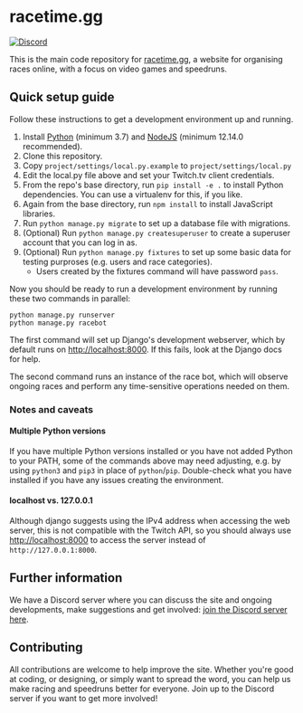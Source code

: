 # racetime.gg

[![Discord](https://discordapp.com/api/guilds/660452709044060171/embed.png?style=shield)](https://discord.gg/65cvHG3)

This is the main code repository for [racetime.gg](https://racetime.gg), a
website for organising races online, with a focus on video games and speedruns.

## Quick setup guide

Follow these instructions to get a development environment up and running.

1. Install [Python](https://www.python.org/) (minimum 3.7) and
   [NodeJS](https://nodejs.org/en/) (minimum 12.14.0 recommended).
1. Clone this repository.
1. Copy `project/settings/local.py.example` to `project/settings/local.py`
1. Edit the local.py file above and set your Twitch.tv client credentials.
1. From the repo's base directory, run `pip install -e .` to install Python
   dependencies. You can use a virtualenv for this, if you like.
1. Again from the base directory, run `npm install` to install JavaScript
   libraries.
1. Run `python manage.py migrate` to set up a database file with migrations.
1. (Optional) Run `python manage.py createsuperuser` to create a superuser
   account that you can log in as.
1. (Optional) Run `python manage.py fixtures` to set up some basic data for
   testing purproses (e.g. users and race categories).
   * Users created by the fixtures command will have password `pass`.

Now you should be ready to run a development environment by running these two
commands in parallel:

```
python manage.py runserver
python manage.py racebot
```

The first command will set up Django's development webserver, which by default
runs on [http://localhost:8000](http://localhost:8000). If this fails, look at
the Django docs for help.

The second command runs an instance of the race bot, which will observe ongoing
races and perform any time-sensitive operations needed on them.

### Notes and caveats

#### Multiple Python versions

If you have multiple Python versions installed or you have not added Python to
your PATH, some of the commands above may need adjusting, e.g. by using
`python3` and `pip3` in place of `python`/`pip`. Double-check what you have
installed if you have any issues creating the environment.

#### localhost vs. 127.0.0.1

Although django suggests using the IPv4 address when accessing the web server,
this is not compatible with the Twitch API, so you should always use
[http://localhost:8000](http://localhost:8000) to access the server instead of
`http://127.0.0.1:8000`.

## Further information

We have a Discord server where you can discuss the site and ongoing
developments, make suggestions and get involved:
[join the Discord server here](https://discord.gg/65cvHG3).

## Contributing

All contributions are welcome to help improve the site. Whether you're good at
coding, or designing, or simply want to spread the word, you can help us make
racing and speedruns better for everyone. Join up to the Discord server if you
want to get more involved!
